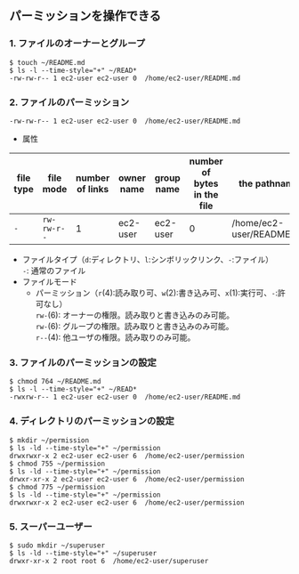 ## パーミッションを操作できる

### 1. ファイルのオーナーとグループ
```console
$ touch ~/README.md
$ ls -l --time-style="+" ~/READ*
-rw-rw-r-- 1 ec2-user ec2-user 0  /home/ec2-user/README.md
```

### 2. ファイルのパーミッション
```console
-rw-rw-r-- 1 ec2-user ec2-user 0  /home/ec2-user/README.md
```
- 属性  

| file type | file mode   | number of links | owner name | group name | number of bytes in the file | the pathname             |
| --------- | ----------- | --------------- | ---------- | ---------- | --------------------------- | ------------------------ |
| `-`       | `rw-rw-r--` | 1               | ec2-user   | ec2-user   | 0                           | /home/ec2-user/README.md |

  - ファイルタイプ（`d`:ディレクトリ、`l`:シンボリックリンク、`-`:ファイル）  
  `-`: 通常のファイル  
  - ファイルモード
    - パーミッション（`r`(4):読み取り可、`w`(2):書き込み可、`x`(1):実行可、`-`:許可なし）  
    `rw-`(6):  オーナーの権限。読み取りと書き込みのみ可能。  
    `rw-`(6):  グループの権限。読み取りと書き込みのみ可能。  
    `r--`(4):  他ユーザの権限。読み取りのみ可能。  

### 3. ファイルのパーミッションの設定
```console
$ chmod 764 ~/README.md
$ ls -l --time-style="+" ~/READ*
-rwxrw-r-- 1 ec2-user ec2-user 0  /home/ec2-user/README.md
```

### 4. ディレクトリのパーミッションの設定
```console
$ mkdir ~/permission
$ ls -ld --time-style="+" ~/permission
drwxrwxr-x 2 ec2-user ec2-user 6  /home/ec2-user/permission
$ chmod 755 ~/permission
$ ls -ld --time-style="+" ~/permission
drwxr-xr-x 2 ec2-user ec2-user 6  /home/ec2-user/permission
$ chmod 775 ~/permission
$ ls -ld --time-style="+" ~/permission
drwxrwxr-x 2 ec2-user ec2-user 6  /home/ec2-user/permission
```

### 5. スーパーユーザー
```console
$ sudo mkdir ~/superuser
$ ls -ld --time-style="+" ~/superuser
drwxr-xr-x 2 root root 6  /home/ec2-user/superuser
```
